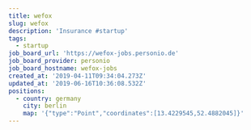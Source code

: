 ```yaml
---
title: wefox
slug: wefox
description: 'Insurance #startup'
tags:
  - startup
job_board_url: 'https://wefox-jobs.personio.de'
job_board_provider: personio
job_board_hostname: wefox-jobs
created_at: '2019-04-11T09:34:04.273Z'
updated_at: '2019-06-16T10:36:08.532Z'
positions:
  - country: germany
    city: berlin
    map: '{"type":"Point","coordinates":[13.4229545,52.4882045]}'
---
```


